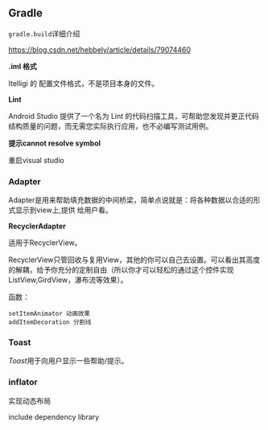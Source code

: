 ## Gradle

`gradle.build`详细介绍

https://blog.csdn.net/hebbely/article/details/79074460

**.iml 格式** 

Itelligi 的 配置文件格式，不是项目本身的文件。

**Lint**

Android Studio 提供了一个名为 Lint 的代码扫描工具，可帮助您发现并更正代码结构质量的问题，而无需您实际执行应用，也不必编写测试用例。

**提示cannot resolve symbol**

重启visual studio

### Adapter

Adapter是用来帮助填充数据的中间桥梁，简单点说就是：将各种数据以合适的形式显示到view上,提供
给用户看。 

**RecyclerAdapter**

适用于RecyclerView。

RecyclerView只管回收与复用View，其他的你可以自己去设置。可以看出其高度的解耦，给予你充分的定制自由（所以你才可以轻松的通过这个控件实现ListView,GirdView，瀑布流等效果）。

函数：

```
setItemAnimator 动画效果
addItemDecoration 分割线
```

### Toast

 *Toast*用于向用户显示一些帮助/提示。

### inflator

实现动态布局



include dependency library

